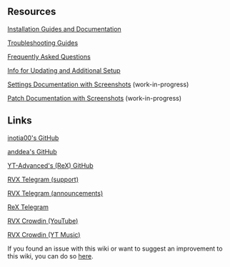 ## **Resources**

[Installation Guides and Documentation](https://www.reddit.com/r/revancedextended/wiki/guide/)

[Troubleshooting Guides](https://www.reddit.com/r/revancedextended/wiki/troubleshooting)

[Frequently Asked Questions](https://www.reddit.com/r/revancedextended/wiki/faq)

[Info for Updating and Additional Setup](https://github.com/ReVanced-Extended-Community/Community-Guides/blob/main/community-wiki/patching%20%26%20setup%20info.md)

[Settings Documentation with Screenshots](https://kazimmt.github.io/#revanced-extended-features) (work-in-progress)

[Patch Documentation with Screenshots](https://github.com/ReVanced-Extended-Community/Patches-Documentation#patches-documentation) (work-in-progress)



## **Links**

[inotia00's GitHub](https://github.com/inotia00)

[anddea's GitHub](https://github.com/anddea)

[YT-Advanced's (ReX) GitHub](https://github.com/YT-Advanced)

[RVX Telegram (support)](https://t.me/revanced_extended_chat/)

[RVX Telegram (announcements)](https://t.me/revanced_extended)

[ReX Telegram](https://t.me/ReXgroups)

[RVX Crowdin (YouTube)](https://crowdin.com/project/revancedextended)

[RVX Crowdin (YT Music)](https://crowdin.com/project/revancedmusicextended)



If you found an issue with this wiki or want to suggest an improvement to this wiki, you can do so [here](https://github.com/ReVanced-Extended-Community/Community-Guides).